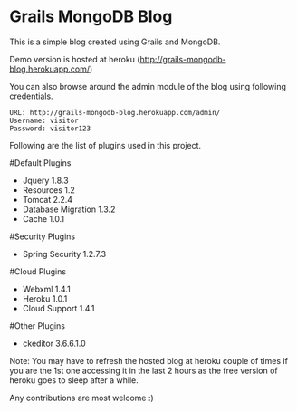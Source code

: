 Grails MongoDB Blog
===================

This is a simple blog created using Grails and MongoDB.

Demo version is hosted at heroku (http://grails-mongodb-blog.herokuapp.com/)

You can also browse around the admin module of the blog using following credentials.

    URL: http://grails-mongodb-blog.herokuapp.com/admin/
    Username: visitor
    Password: visitor123

Following are the list of plugins used in this project.

#Default Plugins

  - Jquery 1.8.3
  - Resources 1.2
  - Tomcat 2.2.4
  - Database Migration 1.3.2
  - Cache 1.0.1

#Security Plugins

  - Spring Security 1.2.7.3

#Cloud Plugins

  - Webxml 1.4.1
  - Heroku 1.0.1
  - Cloud Support 1.4.1

#Other Plugins

  - ckeditor 3.6.6.1.0

Note: You may have to refresh the hosted blog at heroku couple of times if you are the 1st one accessing it in the last 2 hours as the free version of heroku goes to sleep after a while.
  
    
Any contributions are most welcome :)

